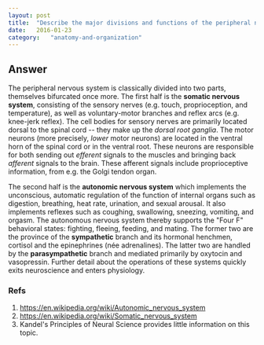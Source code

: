 ```yaml
---
layout: post
title:	"Describe the major divisions and functions of the peripheral nervous system."
date:	2016-01-23
category:	"anatomy-and-organization"
---
```

## Answer

The peripheral nervous system is classically divided into two parts, themselves bifurcated once more. The first half is the **somatic nervous system**, consisting of the sensory nerves (e.g. touch, proprioception, and temperature), as well as voluntary-motor branches and reflex arcs (e.g. knee-jerk reflex). The cell bodies for sensory nerves are primarily located dorsal to the spinal cord -- they make up the *dorsal root ganglia*. The motor neurons (more precisely, *lower* motor neurons) are located in the ventral horn of the spinal cord or in the ventral root. These neurons are responsible for both sending out *efferent* signals to the muscles and bringing back *afferent* signals to the brain. These afferent signals include proprioceptive information, from e.g. the Golgi tendon organ.

The second half is the **autonomic nervous system** which implements the unconscious, automatic regulation of the function of internal organs such as digestion, breathing, heat rate, urination, and sexual arousal. It also implements reflexes such as coughing, swallowing, sneezing, vomiting, and orgasm. The autonomous nervous system thereby supports the "Four F" behavioral states: fighting, fleeing, feeding, and mating. The former two are the province of the **sympathetic** branch and its hormonal henchmen, cortisol and the epinephrines (née adrenalines). The latter two are handled by the **parasympathetic** branch and mediated primarily by oxytocin and vasopressin. Further detail about the operations of these systems quickly exits neuroscience and enters physiology.

### Refs
1. https://en.wikipedia.org/wiki/Autonomic_nervous_system
1. https://en.wikipedia.org/wiki/Somatic_nervous_system
1. Kandel's Principles of Neural Science provides little information on this topic.
